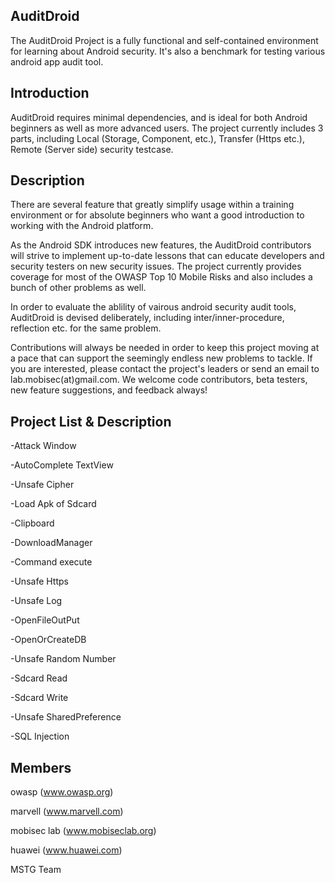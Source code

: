 AuditDroid
--------------------------
The AuditDroid Project is a fully functional and self-contained environment for learning about Android security. It's also a benchmark for testing various android app audit tool.

Introduction
--------------------------
AuditDroid requires minimal dependencies, and is ideal for both Android beginners as well as more advanced users. The project currently includes 3 parts, including Local (Storage, Component, etc.), Transfer (Https etc.), Remote (Server side) security testcase.

Description
--------------------------
There are several feature that greatly simplify usage within a training environment or for absolute beginners who want a good introduction to working with the Android platform.

As the Android SDK introduces new features, the AuditDroid contributors will strive to implement up-to-date lessons that can educate developers and security testers on new security issues. The project currently provides coverage for most of the OWASP Top 10 Mobile Risks and also includes a bunch of other problems as well.

In order to evaluate the ablility of vairous android security audit tools, AuditDroid is devised deliberately, including inter/inner-procedure, reflection etc. for the same problem.

Contributions will always be needed in order to keep this project moving at a pace that can support the seemingly endless new problems to tackle. If you are interested, please contact the project's leaders or send an email to lab.mobisec(at)gmail.com. We welcome code contributors, beta testers, new feature suggestions, and feedback always!


Project List & Description
--------------------------
-Attack Window

-AutoComplete TextView

-Unsafe Cipher

-Load Apk of Sdcard

-Clipboard

-DownloadManager

-Command execute

-Unsafe Https

-Unsafe Log

-OpenFileOutPut

-OpenOrCreateDB

-Unsafe Random Number

-Sdcard Read

-Sdcard Write

-Unsafe SharedPreference

-SQL Injection


Members
--------------------------
owasp (www.owasp.org)

marvell (www.marvell.com)

mobisec lab (www.mobiseclab.org)

huawei (www.huawei.com)

MSTG Team
